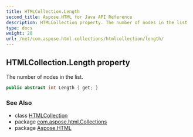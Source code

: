 ```yaml
---
title: HTMLCollection.Length
second_title: Aspose.HTML for Java API Reference
description: HTMLCollection property. The number of nodes in the list
type: docs
weight: 20
url: /net/com.aspose.html.collections/htmlcollection/length/
---
```

## HTMLCollection.Length property

The number of nodes in the list.

```java
public abstract int Length { get; }
```

### See Also

* class [HTMLCollection](../)
* package [com.aspose.html.Collections](../../htmlcollection/)
* package [Aspose.HTML](../../../)

